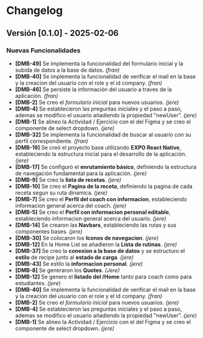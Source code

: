# Changelog

## Versión [0.1.0] - 2025-02-06

### Nuevas Funcionalidades
- **[DMB-49]** Se implementa la funcionalidad del formulario inicial y la subida de datos a la base de datos. *(fran)*
- **[DMB-40]** Se implementa la funcionalidad de verificar el mail en la base y la creacion del usuario con el role y el id company. *(fran)*
- **[DMB-46]** Se persiste la información del usuario a traves de la aplicación. *(fran)*
- **[DMB-2]** Se creo el *formulario inicial* para nuevos usuarios. *(jere)*
- **[DMB-4]** Se establecieron las preguntas iniciales y el paso a paso, ademas se modifico el usuario añadiendo la propiedad "newUser". *(jere)*
- **[DMB-1]** Se alineo la Actividad / Ejercicio con el del Figma y se creo el componente de select dropdown. *(jere)*
- **[DMB-32]** Se implementa la funcionalidad de buscar al usuario con su perfil correspondiente. *(fran)*
- **[DMB-19]** Se creó el proyecto base utilizando **EXPO React Native**, estableciendo la estructura inicial para el desarrollo de la aplicación. *(jere)*
- **[DMB-17]** Se configuró el **enrutamiento básico**, definiendo la estructura de navegación fundamental para la aplicación. *(jere)*
- **[DMB-9]** Se creo la **lista de recetas**. *(jere)*
- **[DMB-10]** Se creo el **Pagina de la receta**, definiendo la pagina de cada receta segun su ruta dinamica. *(jere)*
- **[DMB-7]** Se creo el **Perfil del coach con informacion**, estableciendo informacion general acerca del coach. *(jere)*
- **[DMB-5]** Se creo el **Perfil con informacion personal editable**, estableciendo informacion general acerca del usuario. *(jere)*
- **[DMB-14]** Se crearon las **Navbars**, estableciendo las rutas y sus componentes bases. *(jere)*
- **[DMB-30]** Se colocaron los **Iconos de navegacion**. *(jere)*
- **[DMB-12]** En la Home List se añadieron la **Lista de rutinas**. *(jere)*
- **[DMB-37]** Se creo la **conexion a la base de datos** y se estructuro el **estilo** de recipe junto al **estado de carga**. *(jere)*
- **[DMB-43]** Se estilo la **informacion personal**. *(jere)*
- **[DMB-8]** Se generaron los **Quotes**. *(Jere)*
- **[DMB-12]** Se genero el **listado del /Home** tanto para coach como para estudiantes. *(jere)*
- **[DMB-40]** Se implementa la funcionalidad de verificar el mail en la base y la creacion del usuario con el role y el id company. *(fran)*
- **[DMB-2]** Se creo el *formulario inicial* para nuevos usuarios. *(jere)*
- **[DMB-4]** Se establecieron las preguntas iniciales y el paso a paso, ademas se modifico el usuario añadiendo la propiedad "newUser". *(jere)*
- **[DMB-1]** Se alineo la Actividad / Ejercicio con el del Figma y se creo el componente de select dropdown. *(jere)*
